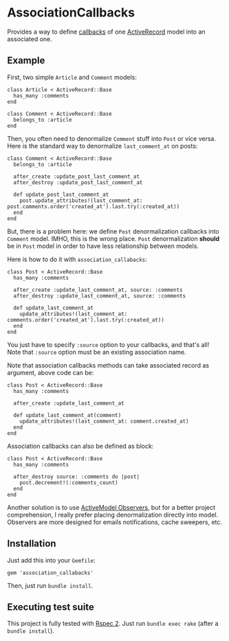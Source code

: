 # AssociationCallbacks

Provides a way to define [callbacks](http://api.rubyonrails.org/classes/ActiveModel/Callbacks.html)
of one [ActiveRecord](http://api.rubyonrails.org/classes/ActiveRecord/Base.html)
model into an associated one.

## Example

First, two simple `Article` and `Comment` models:

    class Article < ActiveRecord::Base
      has_many :comments
    end

    class Comment < ActiveRecord::Base
      belongs_to :article
    end

Then, you often need to denormalize `Comment` stuff into `Post` or vice versa.
Here is the standard way to denormalize `last_comment_at` on posts:

    class Comment < ActiveRecord::Base
      belongs_to :article

      after_create :update_post_last_comment_at
      after_destroy :update_post_last_comment_at

      def update_post_last_comment_at
        post.update_attributes!(last_comment_at: post.comments.order('created_at').last.try(:created_at))
      end
    end

But, there is a problem here: we define `Post` denormalization callbacks into
`Comment` model. IMHO, this is the wrong place. `Post` denormalization
**should** be in `Post` model in order to have less relationship between
models.

Here is how to do it with `association_callabacks`:

    class Post < ActiveRecord::Base
      has_many :comments

      after_create :update_last_comment_at, source: :comments
      after_destroy :update_last_comment_at, source: :comments

      def update_last_comment_at
        update_attributes!(last_comment_at: comments.order('created_at').last.try(:created_at))
      end
    end

You just have to specify `:source` option to your callbacks, and that's all!
Note that `:source` option must be an existing association name.

Note that association callbacks methods can take associated record as
argument, above code can be:

    class Post < ActiveRecord::Base
      has_many :comments

      after_create :update_last_comment_at

      def update_last_comment_at(comment)
        update_attributes!(last_comment_at: comment.created_at)
      end
    end

Association callbacks can also be defined as block:

    class Post < ActiveRecord::Base
      has_many :comments

      after_destroy source: :comments do |post|
        post.decrement!(:comments_count)
      end
    end

Another solution is to use [ActiveModel Observers](http://api.rubyonrails.org/classes/ActiveModel/Observer.html),
but for a better project comprehension, I really prefer placing denormalization
directly into model. Observers are more designed for emails notifications,
cache sweepers, etc.

## Installation

Just add this into your `Gemfile`:

    gem 'association_callabacks'

Then, just run `bundle install`.

## Executing test suite

This project is fully tested with [Rspec 2](http://github.com/rspec/rspec).
Just run `bundle exec rake` (after a `bundle install`).
